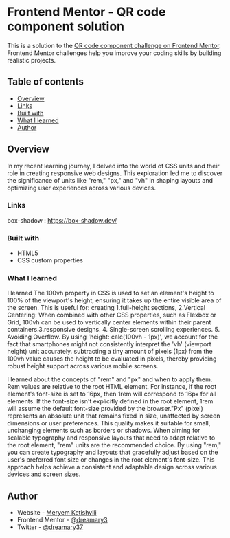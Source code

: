 # Frontend Mentor - QR code component solution

This is a solution to the [QR code component challenge on Frontend Mentor](https://www.frontendmentor.io/challenges/qr-code-component-iux_sIO_H). Frontend Mentor challenges help you improve your coding skills by building realistic projects. 

## Table of contents

- [Overview](#Overview)
- [Links](#links)
- [Built with](#built-with)
- [What I learned](#what-i-learned)
- [Author](#author)


## Overview
In my recent learning journey, I delved into the world of CSS units and their role in creating responsive web designs. This exploration led me to discover the significance of units like "rem," "px," and "vh" in shaping layouts and optimizing user experiences across various devices.


### Links
box-shadow : https://box-shadow.dev/

### Built with
- HTML5
- CSS custom properties

### What I learned
I learned The 100vh property in CSS is used to set an element's height to 100% of the viewport's height, ensuring it takes up the entire visible area of the screen. This is useful for: creating 1.full-height sections, 2.Vertical Centering: When combined with other CSS properties, such as Flexbox or Grid, 100vh can be used to vertically center elements within their parent containers.3.responsive designs. 4. Single-screen scrolling experiences. 5. Avoiding Overflow. By using 'height: calc(100vh - 1px)', we account for the fact that smartphones might not consistently interpret the 'vh' (viewport height) unit accurately.  subtracting a tiny amount of pixels (1px) from the 100vh value causes the height to be evaluated in pixels, thereby providing robust height support across various mobile screens.

I learned about the concepts of "rem" and "px" and when to apply them. Rem values are relative to the root HTML element. For instance, if the root element's font-size is set to 16px, then 1rem will correspond to 16px for all elements. If the font-size isn't explicitly defined in the root element, 1rem will assume the default font-size provided by the browser."Px" (pixel) represents an absolute unit that remains fixed in size, unaffected by screen dimensions or user preferences. This quality makes it suitable for small, unchanging elements such as borders or shadows. When aiming for scalable typography and responsive layouts that need to adapt relative to the root element, "rem" units are the recommended choice. By using "rem," you can create typography and layouts that gracefully adjust based on the user's preferred font size or changes in the root element's font-size. This approach helps achieve a consistent and adaptable design across various devices and screen sizes.


## Author

- Website - [Meryem Ketishvili](https://www.twitter.com/dreamary37)
- Frontend Mentor - [@dreamary3](https://www.frontendmentor.io/profile/dreamary3)
- Twitter - [@dreamary37](https://www.twitter.com/dreamary37)
